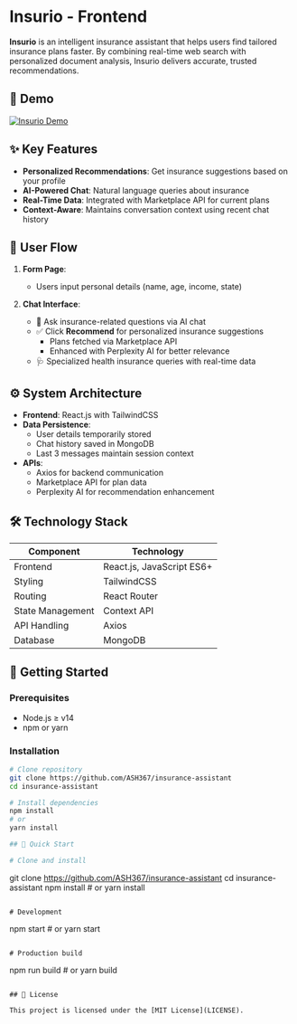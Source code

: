 # Insurio - Frontend

**Insurio** is an intelligent insurance assistant that helps users find tailored insurance plans faster. By combining real-time web search with personalized document analysis, Insurio delivers accurate, trusted recommendations.

## 📸 Demo

[![Insurio Demo](https://img.youtube.com/vi/05jEwKGhr0w/0.jpg)](https://youtu.be/05jEwKGhr0w)

## ✨ Key Features

- **Personalized Recommendations**: Get insurance suggestions based on your profile
- **AI-Powered Chat**: Natural language queries about insurance
- **Real-Time Data**: Integrated with Marketplace API for current plans
- **Context-Aware**: Maintains conversation context using recent chat history

## 🚀 User Flow

1. **Form Page**:
   - Users input personal details (name, age, income, state)
   
2. **Chat Interface**:
   - 💬 Ask insurance-related questions via AI chat
   - ✅ Click **Recommend** for personalized insurance suggestions
     - Plans fetched via Marketplace API
     - Enhanced with Perplexity AI for better relevance
   - 🩺 Specialized health insurance queries with real-time data

## ⚙️ System Architecture

- **Frontend**: React.js with TailwindCSS
- **Data Persistence**:
  - User details temporarily stored
  - Chat history saved in MongoDB
  - Last 3 messages maintain session context
- **APIs**:
  - Axios for backend communication
  - Marketplace API for plan data
  - Perplexity AI for recommendation enhancement

## 🛠️ Technology Stack

| Component        | Technology               |
|------------------|--------------------------|
| Frontend         | React.js, JavaScript ES6+|
| Styling          | TailwindCSS              |
| Routing          | React Router             |
| State Management | Context API              |
| API Handling     | Axios                    |
| Database         | MongoDB                  |

## 🏁 Getting Started

### Prerequisites

- Node.js ≥ v14
- npm or yarn

### Installation

```bash
# Clone repository
git clone https://github.com/ASH367/insurance-assistant
cd insurance-assistant

# Install dependencies
npm install
# or
yarn install

## 🚀 Quick Start

# Clone and install
```
git clone https://github.com/ASH367/insurance-assistant
cd insurance-assistant
npm install  # or yarn install
```

# Development
```
npm start    # or yarn start
```

# Production build
```
npm run build  # or yarn build
```

## 📄 License

This project is licensed under the [MIT License](LICENSE).
